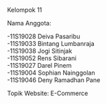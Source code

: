 Kelompok 11

Nama Anggota:

-11S19028	Deiva Pasaribu
<br>
-11S19033	Bintang Lumbanraja
<br>
-11S19038	Jogi Sitinjak
<br>
-11S19052	Rens Sibarani
<br>
-11S19027	Darel Pinem
<br>
-11S19004	Sophian Nainggolan
<br>
-11S19046	Deny Ramadhan Pane

Topik Website: E-Commerce
